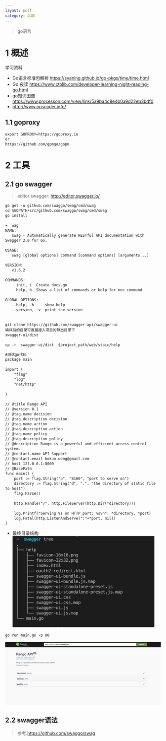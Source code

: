 ```yaml
---
layout: post
category: 后端
---
```

> go语言

# 1 概述
学习资料
- Go语言标准包解析 https://syaning.github.io/go-pkgs/time/time.html
- Go 夜读 https://www.ctolib.com/developer-learning-night-reading-go.html
- go知识图谱 https://www.processon.com/view/link/5a9ba4c8e4b0a9d22eb3bdf0
- http://www.opscoder.info/

## 1.1 goproxy

```
export GOPROXY=https://goproxy.io
or
https://github.com/gpmgo/gopm
```

# 2 工具
## 2.1 go swagger
>editor swagger: http://editor.swagger.io/
 
```
go get -u github.com/swaggo/swag/cmd/swag
cd $GOPATH/src/github.com/swaggo/swag/cmd/swag
go install

➜  wag
NAME:
   swag - Automatically generate RESTful API documentation with Swagger 2.0 for Go.

USAGE:
   swag [global options] command [command options] [arguments...]

VERSION:
   v1.6.2

COMMANDS:
     init, i  Create docs.go
     help, h  Shows a list of commands or help for one command

GLOBAL OPTIONS:
   --help, -h     show help
   --version, -v  print the version
   
   
git clone https://github.com/swagger-api/swagger-ui
编译后的目录可直接接入项目的静态目录下
swagger-ui/dist

cp -r  swagger-ui/dist  $project_path/web/staic/help
```



```
#测试go代码
package main

import (
	"flag"
	"log"
	"net/http"
	
)

// @title Rango API
// @version 0.1
// @tag.name decision
// @tag.description decision
// @tag.name action
// @tag.description action
// @tag.name policy
// @tag.description policy
// @description Rango is a powerful and efficient access control system.
// @contact.name API Support
// @contact.email bokun.wang@gmail.com
// host 127.0.0.1:8000
// @BasePath
func main() {
	port := flag.String("p", "8100", "port to serve on")
	directory := flag.String("d", ".", "the directory of static file to host")
	flag.Parse()

	http.Handle("/", http.FileServer(http.Dir(*directory)))

	log.Printf("Serving %s on HTTP port: %s\n", *directory, *port)
	log.Fatal(http.ListenAndServe(":"+*port, nil))
}
```

- 最终目录结构
![](/assets/img//15628976402197.jpg)

```
go run main.go -p 80
```
![](/assets/img//15628976830250.jpg)

## 2.2 swagger语法
> 参考:https://github.com/swaggo/swag